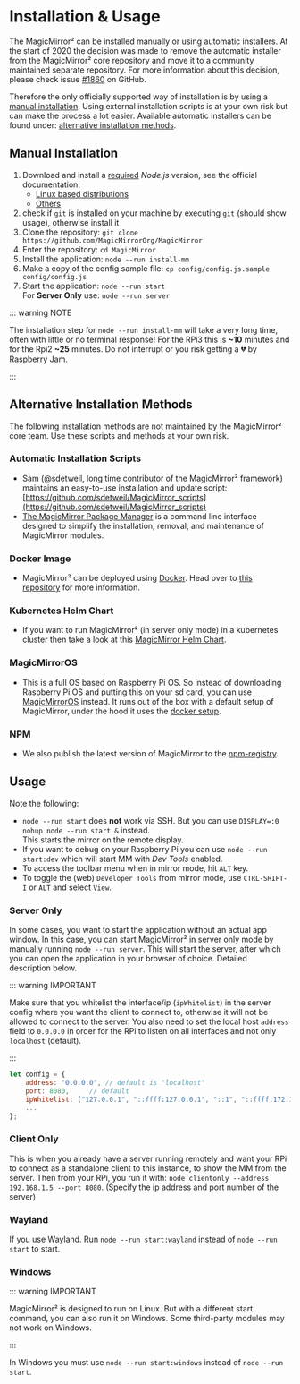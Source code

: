 # Installation & Usage

The MagicMirror² can be installed manually or using automatic installers. At the
start of 2020 the decision was made to remove the automatic installer from the
MagicMirror² core repository and move it to a community maintained separate
repository. For more information about this decision, please check issue
[#1860](https://github.com/MagicMirrorOrg/MagicMirror/issues/1860) on GitHub.

Therefore the only officially supported way of installation is by using a
[manual installation](#manual-installation). Using external installation scripts
is at your own risk but can make the process a lot easier. Available automatic
installers can be found under:
[alternative installation methods](#alternative-installation-methods).

## Manual Installation

1. Download and install a
   [required](https://github.com/MagicMirrorOrg/MagicMirror/releases) _Node.js_
   version, see the official documentation:
   - [Linux based distributions](https://github.com/nodesource/distributions)
   - [Others](https://nodejs.org/en/download)
2. check if `git` is installed on your machine by executing `git` (should show
   usage), otherwise install it
3. Clone the repository:
   `git clone https://github.com/MagicMirrorOrg/MagicMirror`
4. Enter the repository: `cd MagicMirror`
5. Install the application: `node --run install-mm`
6. Make a copy of the config sample file:
   `cp config/config.js.sample config/config.js`
7. Start the application: `node --run start` \
   For **Server Only** use: `node --run server`

::: warning NOTE

The installation step for `node --run install-mm` will take a very long time,
often with little or no terminal response! For the RPi3 this is **~10** minutes
and for the Rpi2 **~25** minutes. Do not interrupt or you risk getting a
:broken_heart: by Raspberry Jam.

:::

## Alternative Installation Methods

The following installation methods are not maintained by the MagicMirror² core
team. Use these scripts and methods at your own risk.

### Automatic Installation Scripts

- Sam (@sdetweil, long time contributor of the MagicMirror² framework) maintains
  an easy-to-use installation and update script:
  [https://github.com/sdetweil/MagicMirror_scripts](https://github.com/sdetweil/MagicMirror_scripts)
- [The MagicMirror Package Manager](https://github.com/Bee-Mar/mmpm) is a
  command line interface designed to simplify the installation, removal, and
  maintenance of MagicMirror modules.

### Docker Image

- MagicMirror² can be deployed using [Docker](https://docker.com). Head over to
  [this repository](https://gitlab.com/khassel/magicmirror) for more
  information.

### Kubernetes Helm Chart

- If you want to run MagicMirror² (in server only mode) in a kubernetes cluster
  then take a look at this
  [MagicMirror Helm Chart](https://gitlab.com/khassel/magicmirror-helm).

### MagicMirrorOS

- This is a full OS based on Raspberry Pi OS. So instead of downloading
  Raspberry Pi OS and putting this on your sd card, you can use
  [MagicMirrorOS](https://github.com/guysoft/MagicMirrorOS) instead. It runs out
  of the box with a default setup of MagicMirror, under the hood it uses the
  [docker setup](https://gitlab.com/khassel/magicmirror).

### NPM

- We also publish the latest version of MagicMirror to the
  [npm-registry](https://www.npmjs.com/package/magicmirror).

## Usage

Note the following:

- `node --run start` does **not** work via SSH. But you can use
  `DISPLAY=:0 nohup node --run start &` instead. \
  This starts the mirror on the remote display.
- If you want to debug on your Raspberry Pi you can use `node --run start:dev`
  which will start MM with _Dev Tools_ enabled.
- To access the toolbar menu when in mirror mode, hit `ALT` key.
- To toggle the (web) `Developer Tools` from mirror mode, use `CTRL-SHIFT-I` or
  `ALT` and select `View`.

### Server Only

In some cases, you want to start the application without an actual app window.
In this case, you can start MagicMirror² in server only mode by manually running
`node --run server`. This will start the server, after which you can open the
application in your browser of choice. Detailed description below.

::: warning IMPORTANT

Make sure that you whitelist the interface/ip (`ipWhitelist`) in the server
config where you want the client to connect to, otherwise it will not be allowed
to connect to the server. You also need to set the local host `address` field to
`0.0.0.0` in order for the RPi to listen on all interfaces and not only
`localhost` (default).

:::

```js
let config = {
	address: "0.0.0.0",	// default is "localhost"
	port: 8080,		// default
	ipWhitelist: ["127.0.0.1", "::ffff:127.0.0.1", "::1", "::ffff:172.17.0.1"], // default -- need to add your IP here
	...
};
```

### Client Only

This is when you already have a server running remotely and want your RPi to
connect as a standalone client to this instance, to show the MM from the server.
Then from your RPi, you run it with:
`node clientonly --address 192.168.1.5 --port 8080`. (Specify the ip address and
port number of the server)

### Wayland

If you use Wayland. Run `node --run start:wayland` instead of `node --run start`
to start.

### Windows

::: warning IMPORTANT

MagicMirror² is designed to run on Linux. But with a different start command,
you can also run it on Windows. Some third-party modules may not work on
Windows.

:::

In Windows you must use `node --run start:windows` instead of
`node --run start`.
